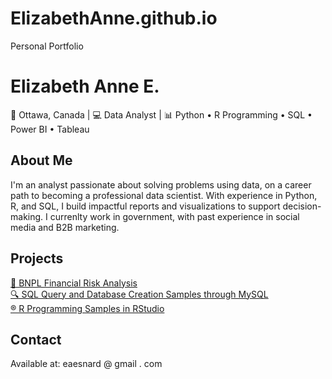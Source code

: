 # ElizabethAnne.github.io
Personal Portfolio
<!-- index.html -->
<!DOCTYPE html>
<html lang="en">

<body>
  <h1>Elizabeth Anne E.</h1>
  <p>📍 Ottawa, Canada | 💻 Data Analyst | 📊 Python • R Programming • SQL • Power BI • Tableau</p>

  <div class="section">
    <h2>About Me</h2>
    <p>I'm an analyst passionate about solving problems using data, on a career path to becoming a professional data scientist. With experience in Python, R, and SQL, I build impactful reports and visualizations to support decision-making. I currenlty work in government, with past experience in social media and B2B marketing.</p>
  </div>

  <div class="section projects">
    <h2>Projects</h2>
    <a href="https://github.com/elizabethanneTMU820/ElizabethAnne.github.io/blob/main/Projects/BNPL_Project.ipynb">📌 BNPL Financial Risk Analysis</a><br>
    <a href="https://github.com/elizabethanneTMU820/ElizabethAnne.github.io/tree/main/Projects/SQL">🔍 SQL Query and Database Creation Samples through MySQL</a><br>
    <a href="https://github.com/elizabethanneTMU820/ElizabethAnne.github.io/tree/main/Projects/R"> ®️ R Programming Samples in RStudio </a><br>
  </div>

  <div class="section">
    <h2>Contact</h2>
    <p>Available at: eaesnard @ gmail . com</p>
  </div>
</body>
</html>
